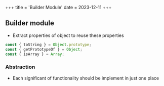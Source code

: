 +++
title = 'Builder Module'
date = 2023-12-11
+++

## Builder module

- Extract properties of object to reuse these properties

```javascript
const { toString } = Object.prototype;
const { getPrototypeOf } = Object;
const { isArray } = Array;
```

### Abstraction

- Each significant of functionality should be implement in just one place
